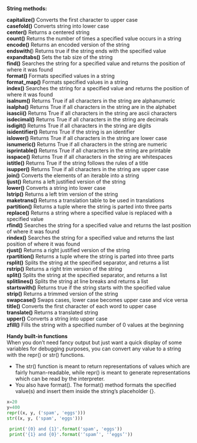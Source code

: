 **String methods:**  

**capitalize()** Converts the first character to upper case  
**casefold()** Converts string into lower case  
**center()** Returns a centered string  
**count()** Returns the number of times a specified value occurs in a string  
**encode()** Returns an encoded version of the string  
**endswith(**) Returns true if the string ends with the specified value  
**expandtabs()** Sets the tab size of the string  
**find()** Searches the string for a specified value and returns the position of where it was found  
**format()** Formats specified values in a string  
**format_map()** Formats specified values in a string  
**index()** Searches the string for a specified value and returns the position of where it was found  
**isalnum()** Returns True if all characters in the string are alphanumeric  
**isalpha()** Returns True if all characters in the string are in the alphabet   
**isascii()** Returns True if all characters in the string are ascii characters  
**isdecimal()** Returns True if all characters in the string are decimals  
**isdigit()** Returns True if all characters in the string are digits  
**isidentifier()** Returns True if the string is an identifier  
**islower()** Returns True if all characters in the string are lower case  
**isnumeric()** Returns True if all characters in the string are numeric  
**isprintable()** Returns True if all characters in the string are printable  
**isspace()** Returns True if all characters in the string are whitespaces  
**istitle()** Returns True if the string follows the rules of a title  
**isupper()** Returns True if all characters in the string are upper case  
**join()** Converts the elements of an iterable into a string  
**ljust()** Returns a left justified version of the string  
**lower()** Converts a string into lower case  
**lstrip()** Returns a left trim version of the string  
**maketrans()** Returns a translation table to be used in translations  
**partition()** Returns a tuple where the string is parted into three parts  
**replace()** Returns a string where a specified value is replaced with a specified value  
**rfind()**	 Searches the string for a specified value and returns the last position of where it was found  
**rindex()** Searches the string for a specified value and returns the last position of where it was found  
**rjust()** Returns a right justified version of the string  
**rpartition()** Returns a tuple where the string is parted into three parts  
**rsplit()** Splits the string at the specified separator, and returns a list  
**rstrip()** Returns a right trim version of the string  
**split()** Splits the string at the specified separator, and returns a list  
**splitlines()** Splits the string at line breaks and returns a list  
**startswith()** Returns true if the string starts with the specified value  
**strip()** Returns a trimmed version of the string  
**swapcase()** Swaps cases, lower case becomes upper case and vice versa  
**title()** Converts the first character of each word to upper case  
**translate()** Returns a translated string  
**upper()** Converts a string into upper case  
**zfill()** Fills the string with a specified number of 0 values at the beginning  

**Handy built-in functions**  
When you don’t need fancy output but just want a quick display of some variables for debugging purposes, you can convert any value to a string with the repr() or str() functions. 
* The str() function is meant to return representations of values which are fairly human-readable, while repr() is meant to generate representations which can be read by the interpreter.
* You also have format(). The format() method formats the specified value(s) and insert them inside the string’s placeholder {}.
```python
x=20 
y=400
repr((x, y, ('spam', 'eggs')))
str((x, y, ('spam', 'eggs')))           
 
 print('{0} and {1}'.format('spam', 'eggs'))   
 print('{1} and {0}'.format('‘spam’', '‘eggs’'))
```
